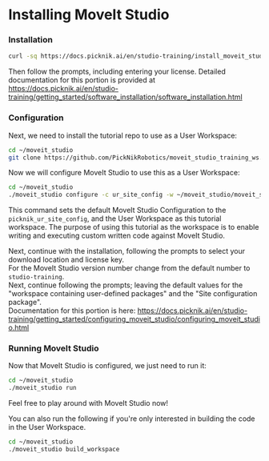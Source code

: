 # Installing MoveIt Studio

### Installation


```bash
curl -sq https://docs.picknik.ai/en/studio-training/install_moveit_studio.py --output installer.py && python3 installer.py
```
Then follow the prompts, including entering your license.
Detailed documentation for this portion is provided at https://docs.picknik.ai/en/studio-training/getting_started/software_installation/software_installation.html

### Configuration

Next, we need to install the tutorial repo to use as a User Workspace:
```bash
cd ~/moveit_studio
git clone https://github.com/PickNikRobotics/moveit_studio_training_ws.git
```

Now we will configure MoveIt Studio to use this as a User Workspace:
```bash
cd ~/moveit_studio
./moveit_studio configure -c ur_site_config -w ~/moveit_studio/moveit_studio_training_ws
```
This command sets the default MoveIt Studio Configuration to the `picknik_ur_site_config`, and the User Workspace as this tutorial workspace. 
The purpose of using this tutorial as the workspace is to enable writing and executing custom written code against MoveIt Studio.

Next, continue with the installation, following the prompts to select your download location and license key.  
For the MoveIt Studio version number change from the default number to `studio-training`.  
Next, continue following the prompts; leaving the default values for the "workspace containing user-defined packages" and the "Site configuration package".  
Documentation for this portion is here: https://docs.picknik.ai/en/studio-training/getting_started/configuring_moveit_studio/configuring_moveit_studio.html

### Running MoveIt Studio

Now that MoveIt Studio is configured, we just need to run it:
```bash
cd ~/moveit_studio
./moveit_studio run
```
Feel free to play around with MoveIt Studio now!


You can also run the following if you're only interested in building the code in the User Workspace.
```bash
cd ~/moveit_studio
./moveit_studio build_workspace
``` 
